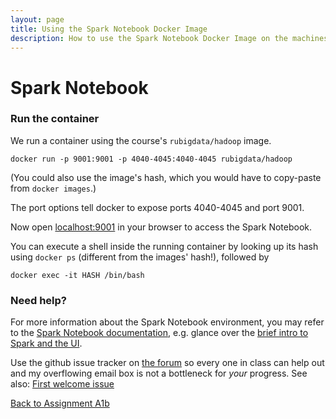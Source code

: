```yaml
---
layout: page
title: Using the Spark Notebook Docker Image
description: How to use the Spark Notebook Docker Image on the machines in the Huygens terminal rooms
---
```


# Spark Notebook

<!--
### Install

Pull an image directly from [Spark Notebook](http://spark-notebook.io):

```
docker pull andypetrella/spark-notebook:0.7.0-scala-2.11.8-spark-2.1.0-hadoop-2.7.3-with-hive
```
-->

### Run the container

We run a container using the course's `rubigdata/hadoop` image. 

    docker run -p 9001:9001 -p 4040-4045:4040-4045 rubigdata/hadoop

(You could also use the image's hash, which you would have to copy-paste from `docker images`.)

The port options tell docker to expose ports 4040-4045 and port 9001.

Now open [localhost:9001](http://localhost:9001/) in your browser to access the Spark Notebook.

You can execute a shell inside the running container by looking up its hash using `docker ps`
(different from the images' hash!), followed by

    docker exec -it HASH /bin/bash

### Need help?

For more information about the Spark Notebook environment, you may refer to the 
[Spark Notebook documentation](https://github.com/spark-notebook/spark-notebook/blob/master/docs/index.md),
e.g. glance over the [brief intro to Spark and the UI](https://github.com/spark-notebook/spark-notebook/blob/master/docs/exploring_notebook.md).

Use the github issue tracker on [the forum](https://github.com/rubigdata/forum-2018/) so every one 
in class can help out and my overflowing email box is not a bottleneck for _your_ progress.
See also: [First welcome issue](https://github.com/rubigdata/forum-2018/issues/1)

[Back to Assignment A1b](../assignments/A1b-docker.html)

